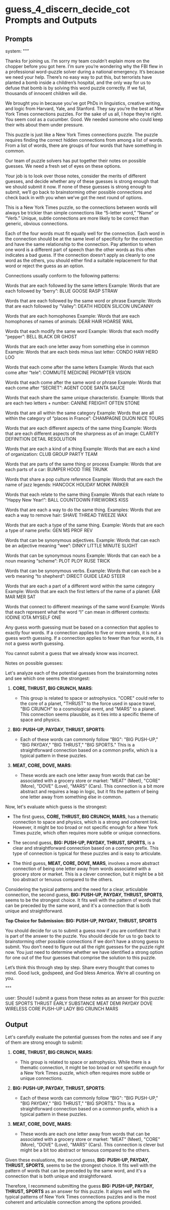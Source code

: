 # guess_4_discern_decide_cot Prompts and Outputs

## Prompts

system: ""”

Thanks for joining us. I’m sorry my team couldn’t explain more on the chopper before you got here. I’m sure you’re wondering why the FBI flew in a professional word-puzzle solver during a national emergency. It’s because we need your help. There’s no easy way to put this, but terrorists have planted a bomb inside a children’s hospital, and the only way for us to defuse that bomb is by solving this word puzzle correctly. If we fail, thousands of innocent children will die.

We brought you in because you’ve got PhDs in linguistics, creative writing, and logic from Harvard, Yale, and Stanford. They say you’re the best at New York Times connections puzzles. For the sake of us all, I hope they’re right. You seem cool as a cucumber. Good. We needed someone who could keep their wits about them under pressure.

This puzzle is just like a New York Times connections puzzle. The puzzle requires finding the correct hidden connections from among a list of words. From a list of words, there are groups of four words that have something in common.

Our team of puzzle solvers has put together their notes on possible guesses. We need a fresh set of eyes on these options.

Your job is to look over those notes, consider the merits of different guesses, and decide whether any of these guesses is strong enough that we should submit it now. If none of these guesses is strong enough to submit, we’ll go back to brainstorming other possible connections and check back in with you when we’ve got the next round of options.

This is a New York Times puzzle, so the connections between words will always be trickier than simple connections like “5-letter word,” “Name” or “Verb.” Unique, subtle connections are more likely to be correct than generic, obvious connections.

Each of the four words must fit equally well for the connection. Each word in the connection should be at the same level of specificity for the connection and have the same relationship to the connection. Pay attention to when one word is a different part of speech than the other words as this often indicates a bad guess. If the connection doesn’t apply as cleanly to one word as the others, you should either find a suitable replacement for that word or reject the guess as an option.

Connections usually conform to the following patterns:

Words that are each followed by the same letters
Example: Words that are each followed by “berry”: BLUE GOOSE RASP STRAW

Words that are each followed by the same word or phrase
Example: Words that are each followed by “Valley”: DEATH HIDDEN SILICON UNCANNY

Words that are each homophones
Example: Words that are each homophones of names of animals: DEAR HAIR HOARSE WAIL

Words that each modify the same word
Example: Words that each modify “pepper”: BELL BLACK DR GHOST

Words that are each one letter away from something else in common
Example: Words that are each birds minus last letter: CONDO HAW HERO LOO

Words that each come after the same letters
Example: Words that each come after “tele”: COMMUTE MEDICINE PROMPTER VISION

Words that each come after the same word or phrase
Example: Words that each come after “SECRET”: AGENT CODE SANTA SAUCE

Words that each share the same unique characteristic.
Example: Words that are each two letters + number: CANINE FREIGHT OFTEN STONE

Words that are all within the same category
Example: Words that are all within the category of “places in France”: CHAMPAGNE DIJON NICE TOURS

Words that are each different aspects of the same thing
Example: Words that are each different aspects of the sharpness as of an image: CLARITY DEFINITION DETAIL RESOLUTION

Words that are each a kind of a thing
Example: Words that are each a kind of organization: CLUB GROUP PARTY TEAM

Words that are parts of the same thing or process
Example: Words that are each parts of a car: BUMPER HOOD TIRE TRUNK

Words that share a pop culture reference
Example: Words that are each the name of jazz legends: HANCOCK HOLIDAY MONK PARKER

Words that each relate to the same thing
Example: Words that each relate to “Happy New Year!”: BALL COUNTDOWN FIREWORKS KISS

Words that are each a way to do the same thing.
Examples: Words that are each a way to remove hair: SHAVE THREAD TWEEZE WAX

Words that are each a type of the same thing.
Example: Words that are each a type of name prefix: GEN MS PROF REV

Words that can be synonymous adjectives.
Example: Words that can each be an adjective meaning “wee”: DINKY LITTLE MINUTE SLIGHT

Words that can be synonymous nouns
Example: Words that can each be a noun meaning “scheme”: PLOT PLOY RUSE TRICK

Words that can be synonymous verbs.
Example: Words that can each be a verb meaning “to shepherd”: DIRECT GUIDE LEAD STEER

Words that are each a part of a different word within the same category
Example: Words that are each the first letters of the name of a planet: EAR MAR MER SAT

Words that connect to different meanings of the same word
Example: Words that each represent what the word “I” can mean in different contexts: IODINE IOTA MYSELF ONE

Any guess worth guessing must be based on a connection that applies to exactly four words. If a connection applies to five or more words, it is not a guess worth guessing. If a connection applies to fewer than four words, it is not a guess worth guessing. 

You cannot submit a guess that we already know was incorrect.

 

Notes on possible guesses:

Let's analyze each of the potential guesses from the brainstorming notes and see which one seems the strongest:

1. **CORE, THRUST, BIG CRUNCH, MARS**: 
   - This group is related to space or astrophysics. "CORE" could refer to the core of a planet, "THRUST" to the force used in space travel, "BIG CRUNCH" to a cosmological event, and "MARS" to a planet. This connection seems plausible, as it ties into a specific theme of space and physics.

2. **BIG: PUSH-UP, PAYDAY, THRUST, SPORTS**: 
   - Each of these words can commonly follow "BIG": "BIG PUSH-UP," "BIG PAYDAY," "BIG THRUST," "BIG SPORTS." This is a straightforward connection based on a common prefix, which is a typical pattern in these puzzles.

3. **MEAT, CORE, DOVE, MARS**: 
   - These words are each one letter away from words that can be associated with a grocery store or market: "MEAT" (Meet), "CORE" (More), "DOVE" (Love), "MARS" (Cars). This connection is a bit more abstract and requires a leap in logic, but it fits the pattern of being one letter away from something else in common.

Now, let's evaluate which guess is the strongest:

- The first guess, **CORE, THRUST, BIG CRUNCH, MARS**, has a thematic connection to space and physics, which is a strong and coherent link. However, it might be too broad or not specific enough for a New York Times puzzle, which often requires more subtle or unique connections.

- The second guess, **BIG: PUSH-UP, PAYDAY, THRUST, SPORTS**, is a clear and straightforward connection based on a common prefix. This type of connection is typical for these puzzles and is easy to articulate.

- The third guess, **MEAT, CORE, DOVE, MARS**, involves a more abstract connection of being one letter away from words associated with a grocery store or market. This is a clever connection, but it might be a bit too abstract or tenuous compared to the others.

Considering the typical patterns and the need for a clear, articulable connection, the second guess, **BIG: PUSH-UP, PAYDAY, THRUST, SPORTS**, seems to be the strongest choice. It fits well with the pattern of words that can be preceded by the same word, and it's a connection that is both unique and straightforward.

**Top Choice for Submission: BIG: PUSH-UP, PAYDAY, THRUST, SPORTS**

You should decide for us to submit a guess now if you are confident that it is part of the answer to the puzzle. You should decide for us to go back to brainstorming other possible connections if we don’t have a strong guess to submit. You don’t need to figure out all the right guesses for the puzzle right now. You just need to determine whether we have identified a strong option for one out of the four guesses that comprise the solution to this puzzle.

Let’s think this through step by step. Share every thought that comes to mind. Good luck, godspeed, and God bless America. We’re all counting on you.

"""

user: Should I submit a guess from these notes as an answer for this puzzle: SUE SPORTS THRUST EARLY SUBSTANCE MEAT DEMI PAYDAY DOVE WIRELESS CORE PUSH-UP LADY BIG CRUNCH MARS

## Output

Let's carefully evaluate the potential guesses from the notes and see if any of them are strong enough to submit:

1. **CORE, THRUST, BIG CRUNCH, MARS**: 
   - This group is related to space or astrophysics. While there is a thematic connection, it might be too broad or not specific enough for a New York Times puzzle, which often requires more subtle or unique connections.

2. **BIG: PUSH-UP, PAYDAY, THRUST, SPORTS**: 
   - Each of these words can commonly follow "BIG": "BIG PUSH-UP," "BIG PAYDAY," "BIG THRUST," "BIG SPORTS." This is a straightforward connection based on a common prefix, which is a typical pattern in these puzzles.

3. **MEAT, CORE, DOVE, MARS**: 
   - These words are each one letter away from words that can be associated with a grocery store or market: "MEAT" (Meet), "CORE" (More), "DOVE" (Love), "MARS" (Cars). This connection is clever but might be a bit too abstract or tenuous compared to the others.

Given these evaluations, the second guess, **BIG: PUSH-UP, PAYDAY, THRUST, SPORTS**, seems to be the strongest choice. It fits well with the pattern of words that can be preceded by the same word, and it's a connection that is both unique and straightforward.

Therefore, I recommend submitting the guess **BIG: PUSH-UP, PAYDAY, THRUST, SPORTS** as an answer for this puzzle. It aligns well with the typical patterns of New York Times connections puzzles and is the most coherent and articulable connection among the options provided.

